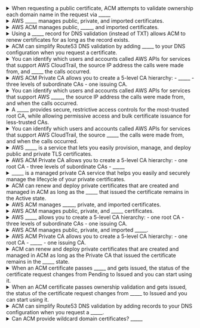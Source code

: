 <details>
	<summary>
		When requesting a public certificate, ACM attempts to validate ownership each domain name in the request via _____
	</summary>
		a validation method (DNS / Email)
</details>

<details>
	<summary>
		AWS _____ manages public, private, and imported certificates.
	</summary>
		ACM
</details>

<details>
	<summary>
		AWS ACM manages public, _____, and imported certificates.
	</summary>
		private
</details>

<details>
	<summary>
		Using a _____ record for DNS validation (instead of TXT) allows ACM to renew certificates for as long as the record exists.
	</summary>
		CNAME
</details>

<details>
	<summary>
		ACM can simplify Route53 DNS validation by adding _____ to your DNS configuration when you request a certificate.
	</summary>
		records
</details>

<details>
	<summary>
		You can identify which users and accounts called AWS APIs for services that support AWS CloudTrail, the source IP address the calls were made from, and _____ the calls occurred.
	</summary>
		when
</details>

<details>
	<summary>
		AWS ACM Private CA allows you to create a 5-level CA hierarchy: - _____ - three levels of subordinate CAs - one issuing CA.
	</summary>
		one root CA
</details>

<details>
	<summary>
		You can identify which users and accounts called AWS APIs for services that support AWS _____, the source IP address the calls were made from, and when the calls occurred.
	</summary>
		CloudTrail
</details>

<details>
	<summary>
		A _____ provides secure, restrictive access controls for the most-trusted root CA, while allowing permissive access and bulk certificate issuance for less-trusted CAs.
	</summary>
		Certificate Authority hierarchy
</details>

<details>
	<summary>
		You can identify which users and accounts called AWS APIs for services that support AWS CloudTrail, the source _____ the calls were made from, and when the calls occurred.
	</summary>
		IP address
</details>

<details>
	<summary>
		AWS _____ is a service that lets you easily provision, manage, and deploy public and private TLS certificates.
	</summary>
		Certificate Manager
</details>

<details>
	<summary>
		AWS ACM Private CA allows you to create a 5-level CA hierarchy: - one root CA - three levels of subordinate CAs - _____
	</summary>
		one issuing CA.
</details>

<details>
	<summary>
		_____ is a managed private CA service that helps you easily and securely manage the lifecycle of your private certificates.
	</summary>
		ACM Private CA
</details>

<details>
	<summary>
		ACM can renew and deploy private certificates that are created and managed in ACM as long as the _____ that issued the certificate remains in the Active state.
	</summary>
		Private CA
</details>

<details>
	<summary>
		AWS ACM manages _____, private, and imported certificates.
	</summary>
		public
</details>

<details>
	<summary>
		AWS ACM manages public, private, and _____ certificates.
	</summary>
		imported
</details>

<details>
	<summary>
		AWS _____ allows you to create a 5-level CA hierarchy: - one root CA - three levels of subordinate CAs - one issuing CA.
	</summary>
		ACM Private CA
</details>

<details>
	<summary>
		AWS ACM manages public, private, and imported _____.
	</summary>
		certificates
</details>

<details>
	<summary>
		AWS ACM Private CA allows you to create a 5-level CA hierarchy: - one root CA - _____ - one issuing CA.
	</summary>
		three levels of subordinate CAs
</details>

<details>
	<summary>
		ACM can renew and deploy private certificates that are created and managed in ACM as long as the Private CA that issued the certificate remains in the _____ state.
	</summary>
		Active
</details>

<details>
	<summary>
		When an ACM certificate passes _____ and gets issued, the status of the certificate request changes from Pending to Issued and you can start using it.
	</summary>
		ownership validation
</details>

<details>
	<summary>
		When an ACM certificate passes ownership validation and gets issued, the status of the certificate request changes from _____ to Issued and you can start using it.
	</summary>
		Pending
</details>

<details>
	<summary>
		ACM can simplify Route53 DNS validation by adding records to your DNS configuration when you request a _____.
	</summary>
		certificate
</details>

<details>
	<summary>
		Can ACM provide wildcard domain certificates? _____
	</summary>
		Yes
</details>

